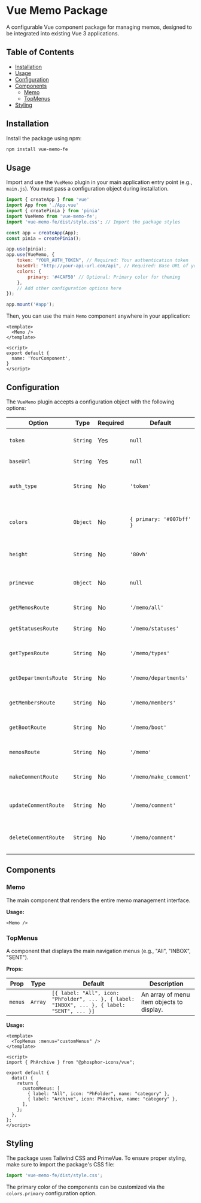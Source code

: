 # Vue Memo Package

A configurable Vue component package for managing memos, designed to be integrated into existing Vue 3 applications.

## Table of Contents

- [Installation](#installation)
- [Usage](#usage)
- [Configuration](#configuration)
- [Components](#components)
  - [Memo](#memo)
  - [TopMenus](#topmenus)
- [Styling](#styling)

## Installation

Install the package using npm:

```bash
npm install vue-memo-fe
```

## Usage

Import and use the `VueMemo` plugin in your main application entry point (e.g., `main.js`). You must pass a configuration object during installation.

```javascript
import { createApp } from 'vue'
import App from './App.vue'
import { createPinia } from 'pinia'
import VueMemo from 'vue-memo-fe';
import 'vue-memo-fe/dist/style.css'; // Import the package styles

const app = createApp(App);
const pinia = createPinia();

app.use(pinia);
app.use(VueMemo, {
    token: "YOUR_AUTH_TOKEN", // Required: Your authentication token
    baseUrl: "http://your-api-url.com/api", // Required: Base URL of your Laravel Memo API
    colors: {
        primary: '#4CAF50' // Optional: Primary color for theming
    },
    // Add other configuration options here
});

app.mount('#app');
```

Then, you can use the main `Memo` component anywhere in your application:

```vue
<template>
  <Memo />
</template>

<script>
export default {
  name: 'YourComponent',
}
</script>
```

## Configuration

The `VueMemo` plugin accepts a configuration object with the following options:

| Option                  | Type     | Required | Default                               | Description                                                                 |
| ----------------------- | -------- | -------- | ------------------------------------- | --------------------------------------------------------------------------- |
| `token`                 | `String` | Yes      | `null`                                | The authentication token for API requests.                                  |
| `baseUrl`               | `String` | Yes      | `null`                                | The base URL for the backend API.                                           |
| `auth_type`             | `String` | No       | `'token'`                             | The authentication type. Can be `'token'` or `'session'`.                   |
| `colors`                | `Object` | No       | `{ primary: '#007bff' }`              | An object to customize the theme colors. Currently supports `primary`.      |
| `height`                | `String` | No       | `'80vh'`                              | The minimum height of the memo list container.                              |
| `primevue`              | `Object` | No       | `null`                                | Custom PrimeVue theme configuration. See [PrimeVue docs](https://primevue.org/theming/). |
| `getMemosRoute`         | `String` | No       | `'/memo/all'`                         | API route for fetching memos.                                               |
| `getStatusesRoute`      | `String` | No       | `'/memo/statuses'`                    | API route for fetching memo statuses.                                       |
| `getTypesRoute`         | `String` | No       | `'/memo/types'`                       | API route for fetching memo types.                                          |
| `getDepartmentsRoute`   | `String` | No       | `'/memo/departments'`                 | API route for fetching departments.                                         |
| `getMembersRoute`       | `String` | No       | `'/memo/members'`                     | API route for fetching members/users.                                       |
| `getBootRoute`          | `String` | No       | `'/memo/boot'`                        | API route for fetching initial user data.                                   |
| `memosRoute`            | `String` | No       | `'/memo'`                             | API route for creating/updating memos.                                      |
| `makeCommentRoute`      | `String` | No       | `'/memo/make_comment'`                | API route for creating a comment.                                           |
| `updateCommentRoute`    | `String` | No       | `'/memo/comment'`                     | Base API route for updating a comment (e.g., `/memo/comment/:id`).          |
| `deleteCommentRoute`    | `String` | No       | `'/memo/comment'`                     | Base API route for deleting a comment (e.g., `/memo/comment/:id`).          |

## Components

### Memo

The main component that renders the entire memo management interface.

**Usage:**

```vue
<Memo />
```

### TopMenus

A component that displays the main navigation menus (e.g., "All", "INBOX", "SENT").

**Props:**

| Prop    | Type    | Default                                                                                             | Description                               |
| ------- | ------- | --------------------------------------------------------------------------------------------------- | ----------------------------------------- |
| `menus` | `Array` | `[{ label: "All", icon: "PhFolder", ... }, { label: "INBOX", ... }, { label: "SENT", ... }]` | An array of menu item objects to display. |

**Usage:**

```vue
<template>
  <TopMenus :menus="customMenus" />
</template>

<script>
import { PhArchive } from "@phosphor-icons/vue";

export default {
  data() {
    return {
      customMenus: [
        { label: "All", icon: "PhFolder", name: "category" },
        { label: "Archive", icon: PhArchive, name: "category" },
      ],
    };
  },
};
</script>
```

## Styling

The package uses Tailwind CSS and PrimeVue. To ensure proper styling, make sure to import the package's CSS file:

```javascript
import 'vue-memo-fe/dist/style.css';
```

The primary color of the components can be customized via the `colors.primary` configuration option.
